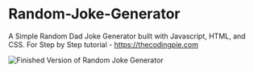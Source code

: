 # Random-Joke-Generator
A Simple Random Dad Joke Generator built with Javascript, HTML, and CSS. For Step by Step tutorial - https://thecodingpie.com

![Finished Version of Random Joke Generator](https://i.ibb.co/dgB3FhY/banner.png)
